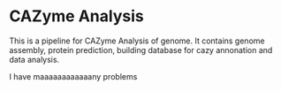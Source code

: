 # CAZyme Analysis

This is a pipeline for CAZyme Analysis of genome. It contains genome assembly, protein prediction, building database for cazy annonation and data analysis.

I have maaaaaaaaaaaany problems